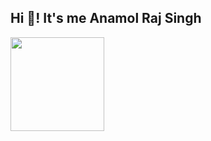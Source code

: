 <h2 align="left">Hi 👋! It's me Anamol Raj Singh</h2>

<img align="Left" height="150" src="[https://i.imgflip.com/65efzo.gif](https://avatars.githubusercontent.com/u/155214218?s=400&u=482a0047ce03fe6e7e4b0b9bbf9d017c111f2467&v=4)https://avatars.githubusercontent.com/u/155214218?s=400&u=482a0047ce03fe6e7e4b0b9bbf9d017c111f2467&v=4"  />

###

